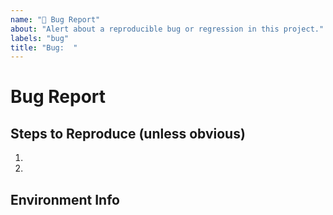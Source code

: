 ```yaml
---
name: "🐛 Bug Report"
about: "Alert about a reproducible bug or regression in this project."
labels: "bug"
title: "Bug:  "
---
```


# Bug Report
<!-- What is the nature of the problem? Got any screenshots? 📸 -->

## Steps to Reproduce (unless obvious)
<!-- Please describe what you expected to happen. -->
1.
2.

## Environment Info
<!-- You *did* test using the latest release, right? 😉 -->
